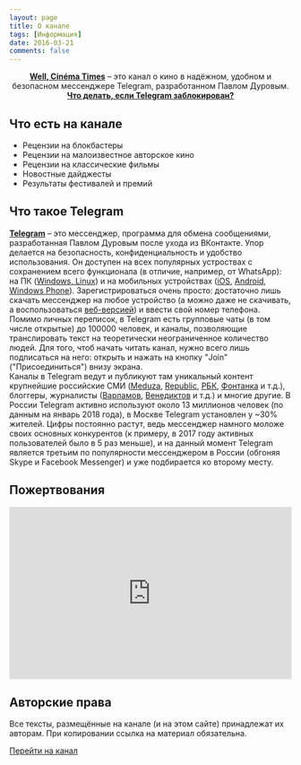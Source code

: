 ```yaml
---
layout: page
title: О канале
tags: [Информация]
date: 2016-03-21
comments: false
---
```

    
<center>
<a href="https://t.me/Anonhownow"><b>Well, Cinéma Times</b></a> – это канал о кино в надёжном, удобном и безопасном мессенджере Telegram, разработанном Павлом Дуровым.
</center>

<center><a href="/about/censorship/"><b>Что делать, если Telegram заблокирован?</b></a></center>



## Что есть на канале
* Рецензии на блокбастеры
* Рецензии на малоизвестное авторское кино
* Рецензии на классические фильмы
* Новостные дайджесты
* Результаты фестивалей и премий


## Что такое Telegram
[**Telegram**](https://telegram.org/) – это мессенджер, программа для обмена сообщениями, разработанная Павлом Дуровым после ухода из ВКонтакте. Упор делается на безопасность, конфиденциальность и удобство использования. Он доступен на всех популярных устроствах с сохранением всего функционала (в отличие, например, от WhatsApp): на ПК ([Windows, Linux](https://desktop.telegram.org/)) и на мобильных устройствах ([iOS](https://itunes.apple.com/app/telegram-messenger/id686449807), [Android](https://play.google.com/store/apps/details?id=org.telegram.messenger), [Windows Phone](https://www.microsoft.com/nl-nl/p/telegram-messenger/9wzdncrdzhs0?rtc=1)). Зарегистрироваться очень просто: достаточно лишь скачать мессенджер на любое устройство (а можно даже не скачивать, а воспользоваться [веб-версией](https://web.telegram.org/)) и ввести свой номер телефона.  
Помимо личных переписок, в Telegram есть групповые чаты (в том числе открытые) до 100000 человек, и каналы, позволяющие транслировать текст на теоретически неограниченное количество людей. Для того, чтоб начать читать канал, нужно всего лишь подписаться на него: открыть и нажать на кнопку "Join" ("Присоединиться") внизу экрана.  
Каналы в Telegram ведут и публикуют там уникальный контент крупнейшие российские СМИ ([Meduza](https://t.me/meduzalive), [Republic](https://t.me/RepublicMag), [РБК](https://t.me/rbc_ru), [Фонтанка](https://t.me/fontankaspb) и т.д.), блоггеры, журналисты ([Варламов](https://t.me/varlamov), [Венедиктов](https://t.me/aavst55) и т.д.) и многие другие.
В России Telegram активно используют около 13 миллионов человек (по данным на январь 2018 года), в Москве Telegram установлен у ~30% жителей. Цифры постоянно растут, ведь мессенджер намного моложе своих основных конкурентов (к примеру, в 2017 году активных пользователей было в 5 раз меньше), и на данный момент Telegram является третьим по популярности мессенджером в России (обгоняя Skype и Facebook Messenger) и уже подбирается ко второму месту.

## Пожертвования
<iframe src="https://money.yandex.ru/quickpay/shop-widget?writer=seller&targets=%D0%9D%D0%B0%20%D1%80%D0%B0%D0%B7%D0%B2%D0%B8%D1%82%D0%B8%D0%B5%20%D0%BA%D0%B0%D0%BD%D0%B0%D0%BB%D0%B0%20Well%2C%20Cin%C3%A9ma%20Times&targets-hint=&default-sum=25&button-text=14&comment=on&payment-type-choice=on&mobile-payment-type-choice=on&hint=&successURL=&quickpay=shop&account=41001768053538" width="100%" height="307" frameborder="0" allowtransparency="true" scrolling="no"></iframe>

## Авторские права
Все тексты, размещённые на канале (и на этом сайте) принадлежат их авторам. При копировании ссылка на материал обязательна.
      
<div markdown="0"><a href="https://t.me/Anonhownow" class="btn btn-blue-full">Перейти на канал</a></div>
